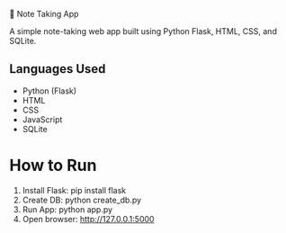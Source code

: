 📝 Note Taking App

A simple note-taking web app built using Python Flask, HTML, CSS, and SQLite.

## Languages Used
- Python (Flask)
- HTML
- CSS
- JavaScript
- SQLite

# How to Run
1. Install Flask: pip install flask
2. Create DB: python create_db.py
3. Run App: python app.py
4. Open browser: http://127.0.0.1:5000
